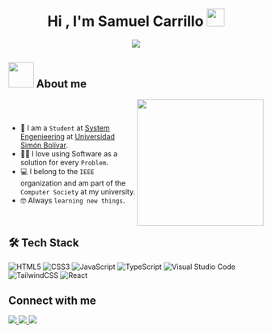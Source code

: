 <h1 align="center">Hi , I'm Samuel Carrillo <img src="https://media.giphy.com/media/hvRJCLFzcasrR4ia7z/giphy.gif" width="35"></h1>
<p align="center">
  <a href="https://github.com/DenverCoder1/readme-typing-svg"><img src="https://readme-typing-svg.herokuapp.com?font=Time+New+Roman&color=%23C8BE25&size=25&center=true&vCenter=true&width=600&height=100&lines=Fronted+developer+junior;Systems+Engineering+Student;Always+learning+new+things"></a>
</p>

## <picture><img src = "https://github.com/7oSkaaa/7oSkaaa/blob/main/Images/about_me.gif?raw=true" width = 50px></picture> About me

<picture> <img align="right" src="https://github.com/7oSkaaa/7oSkaaa/blob/main/Images/Right_Side.gif?raw=true" width = 250px></picture>

<br><br>

- :school: I am a `Student` at [System Engenieering](https://www.unisimon.edu.co/pregrados/ingenieria-de-sistemas-acreditado/barranquilla) at [Universidad Simón Bolívar](https://www.unisimon.edu.co/).
- :technologist: I love using Software as a solution for every `Problem`.
- :computer: I belong to the `IEEE` organization and am part of the `Computer Society` at my university.
- :nerd_face: Always `learning new things`.
<br>
  <h2>🛠️ Tech Stack</h2> 

![HTML5](https://img.shields.io/badge/html5-%23E34F26.svg?style=for-the-badge&logo=html5&logoColor=white)
![CSS3](https://img.shields.io/badge/css3-%231572B6.svg?style=for-the-badge&logo=css3&logoColor=white)
![JavaScript](https://img.shields.io/badge/javascript-%23323330.svg?style=for-the-badge&logo=javascript&logoColor=%23F7DF1E)
![TypeScript](https://img.shields.io/badge/typescript-%23007ACC.svg?style=for-the-badge&logo=typescript&logoColor=white)
![Visual Studio Code](https://img.shields.io/badge/Visual%20Studio%20Code-0078d7.svg?style=for-the-badge&logo=visual-studio-code&logoColor=white)
![TailwindCSS](https://img.shields.io/badge/tailwindcss-%2338B2AC.svg?style=for-the-badge&logo=tailwind-css&logoColor=white)
![React](https://img.shields.io/badge/react-%2320232a.svg?style=for-the-badge&logo=react&logoColor=%2361DAFB)

<h2>Connect with me</h2>
<a href="https://www.instagram.com/sxmucarrillo/"><img src="https://img.shields.io/badge/Instagram-%23E4405F.svg?style=for-the-badge&logo=Instagram&logoColor=white"> </img> </a>
<a href="https://www.facebook.com/SOYSAMUEL016"><img src="https://img.shields.io/badge/Facebook-%231877F2.svg?style=for-the-badge&logo=Facebook&logoColor=white"> </img> </a>
<a href="mailto:samucarrillo016@gmail.com"><img src="https://img.shields.io/badge/Gmail-D14836?style=for-the-badge&logo=gmail&logoColor=white"> </img> </a>
